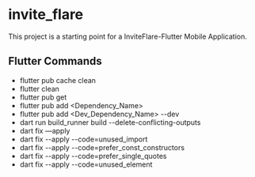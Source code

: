 # invite_flare

This project is a starting point for a InviteFlare-Flutter Mobile Application.

## Flutter Commands

- flutter pub cache clean
- flutter clean
- flutter pub get
- flutter pub add <Dependency_Name>
- flutter pub add <Dev_Dependency_Name> --dev
- dart run build_runner build --delete-conflicting-outputs
- dart fix —apply
- dart fix --apply --code=unused_import
- dart fix --apply --code=prefer_const_constructors
- dart fix --apply --code=prefer_single_quotes
- dart fix --apply --code=unused_element
